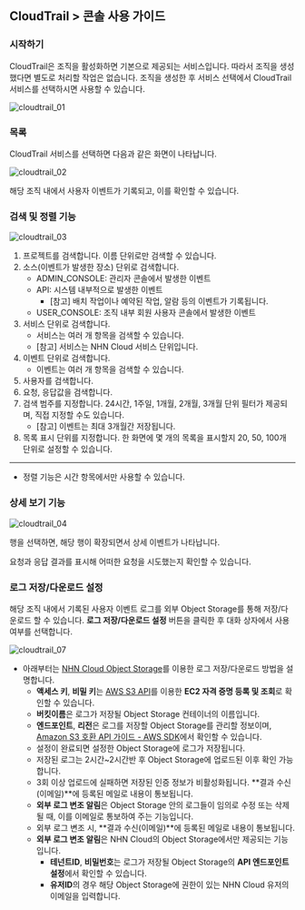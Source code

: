 
## CloudTrail > 콘솔 사용 가이드

### 시작하기
CloudTrail은 조직을 활성화하면 기본으로 제공되는 서비스입니다. 따라서 조직을 생성했다면 별도로 처리할 작업은 없습니다.
조직을 생성한 후 서비스 선택에서 CloudTrail 서비스를 선택하시면 사용할 수 있습니다.

![cloudtrail_01](https://static-station.ngovc.com/v1/AUTH_3365819a41194e7ca358853f5b2eec52/cdn/prod_cloudtrail/IMG01_KO.png)

### 목록

CloudTrail 서비스를 선택하면 다음과 같은 화면이 나타납니다.

![cloudtrail_02](https://static-station.ngovc.com/v1/AUTH_3365819a41194e7ca358853f5b2eec52/cdn/prod_cloudtrail/IMG02_KO.png)

해당 조직 내에서 사용자 이벤트가 기록되고, 이를 확인할 수 있습니다.

### 검색 및 정렬 기능

![cloudtrail_03](https://static-station.ngovc.com/v1/AUTH_3365819a41194e7ca358853f5b2eec52/cdn/prod_cloudtrail/IMG03_KO.png)

1. 프로젝트를 검색합니다. 이름 단위로만 검색할 수 있습니다.
2. 소스(이벤트가 발생한 장소) 단위로 검색합니다.
    - ADMIN_CONSOLE: 관리자 콘솔에서 발생한 이벤트
    - API: 시스템 내부적으로 발생한 이벤트 
        - [참고] 배치 작업이나 예약된 작업, 알람 등의 이벤트가 기록됩니다.
    - USER_CONSOLE: 조직 내부 회원 사용자 콘솔에서 발생한 이벤트
3. 서비스 단위로 검색합니다. 
    - 서비스는 여러 개 항목을 검색할 수 있습니다.
    - [참고] 서비스는 NHN Cloud 서비스 단위입니다.
4. 이벤트 단위로 검색합니다.
    - 이벤트는 여러 개 항목을 검색할 수 있습니다.
5. 사용자를 검색합니다.
6. 요청, 응답값을 검색합니다.
7. 검색 범주를 지정합니다. 24시간, 1주일, 1개월, 2개월, 3개월 단위 필터가 제공되며, 직접 지정할 수도 있습니다. 
    - [참고] 이벤트는 최대 3개월간 저장됩니다.
8. 목록 표시 단위를 지정합니다. 한 화면에 몇 개의 목록을 표시할지 20, 50, 100개 단위로 설정할 수 있습니다.

---

* 정렬 기능은 시간 항목에서만 사용할 수 있습니다.

### 상세 보기 기능

![cloudtrail_04](https://static-station.ngovc.com/v1/AUTH_3365819a41194e7ca358853f5b2eec52/cdn/prod_cloudtrail/IMG04_KO.png)

행을 선택하면, 해당 행이 확장되면서 상세 이벤트가 나타납니다.

요청과 응답 결과를 표시해 어떠한 요청을 시도했는지 확인할 수 있습니다.

### 로그 저장/다운로드 설정
해당 조직 내에서 기록된 사용자 이벤트 로그를 외부 Object Storage를 통해 저장/다운로드 할 수 있습니다.
**로그 저장/다운로드 설정** 버튼을 클릭한 후 대화 상자에서 사용 여부를 선택합니다.

![cloudtrail_07](https://static-station.ngovc.com/v1/AUTH_3365819a41194e7ca358853f5b2eec52/cdn/prod_cloudtrail/IMG07_KO.png)

* 아래부터는 [NHN Cloud Object Storage](/Storage/Object%20Storage/ko/Overview/)를 이용한 로그 저장/다운로드 방법을 설명합니다.
    * **액세스 키**, **비밀 키**는 [AWS S3 API](/Storage/Object%20Storage/ko/s3-api-guide-ngovc/#_1)를 이용한 **EC2 자격 증명 등록 및 조회**로 확인할 수 있습니다.
    * **버킷이름**은 로그가 저장될 Object Storage 컨테이너의 이름입니다.
    * **엔드포인트**, **리전**은 로그를 저장할 Object Storage를 관리할 정보이며, [Amazon S3 호환 API 가이드 - AWS SDK](/Storage/Object%20Storage/ko/s3-api-guide-ngovc#aws-sdk)에서 확인할 수 있습니다.
    * 설정이 완료되면 설정한 Object Storage에 로그가 저장됩니다.
    * 저장된 로그는 2시간~2시간반 후 Object Storage에 업로드된 이후 확인 가능합니다. 
    * 3회 이상 업로드에 실패하면 저장된 인증 정보가 비활성화됩니다. **결과 수신(이메일)**에 등록된 메일로 내용이 통보됩니다.
    * **외부 로그 변조 알림**은 Object Storage 안의 로그들이 임의로 수정 또는 삭제될 때, 이를 이메일로 통보하여 주는 기능입니다. 
    * 외부 로그 변조 시, **결과 수신(이메일)**에 등록된 메일로 내용이 통보됩니다.
    * **외부 로그 변조 알림**은 NHN Cloud의 Object Storage에서만 제공되는 기능입니다.
        * **테넌트ID**, **비밀번호**는 로그가 저장될 Object Storage의 **API 엔드포인트 설정**에서 확인할 수 있습니다.
        * **유저ID**의 경우 해당 Object Storage에 권한이 있는 NHN Cloud 유저의 이메일을 입력합니다.
